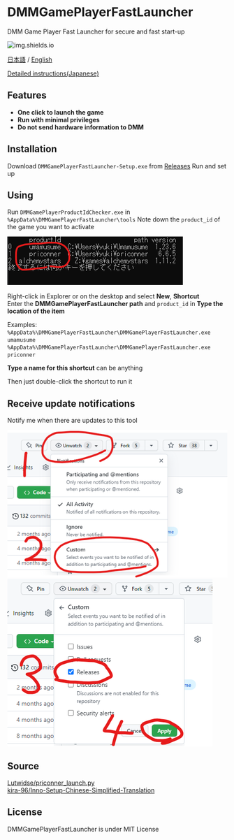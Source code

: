 # DMMGamePlayerFastLauncher

DMM Game Player Fast Launcher for secure and fast start-up

![img.shields.io](https://img.shields.io/github/downloads/fa0311/DMMGamePlayerFastLauncher/total)

[日本語](/README.md) / [English](/README-en.md)

[Detailed instructions(Japanese)](/docs/README-advance.md)

## Features

- **One click to launch the game**
- **Run with minimal privileges**
- **Do not send hardware information to DMM**

## Installation

Download `DMMGamePlayerFastLauncher-Setup.exe` from [Releases](https://github.com/fa0311/DMMGamePlayerFastLauncher/releases)
Run and set up

## Using

Run `DMMGamePlayerProductIdChecker.exe` in `%AppData%\DMMGamePlayerFastLauncher\tools`
Note down the `product_id` of the game you want to activate

![screenshot1](docs/img/DMMGamePlayerProductIdChecker1.png)

Right-click in Explorer or on the desktop and select **New**, **Shortcut**  
Enter the **DMMGamePlayerFastLauncher path** and `product_id` in **Type the location of the item**

Examples:  
`%AppData%\DMMGamePlayerFastLauncher\DMMGamePlayerFastLauncher.exe umamusume`  
`%AppData%\DMMGamePlayerFastLauncher\DMMGamePlayerFastLauncher.exe priconner`

**Type a name for this shortcut** can be anything

Then just double-click the shortcut to run it

## Receive update notifications

Notify me when there are updates to this tool

![screenshot1](docs/img/subscribe1.png)
![screenshot1](docs/img/subscribe2.png)

## Source

[Lutwidse/priconner_launch.py](https://gist.github.com/Lutwidse/82d8e7a20c96296bc0318f1cb6bf26ee)  
[kira-96/Inno-Setup-Chinese-Simplified-Translation](https://github.com/kira-96/Inno-Setup-Chinese-Simplified-Translation)

## License

DMMGamePlayerFastLauncher is under MIT License
